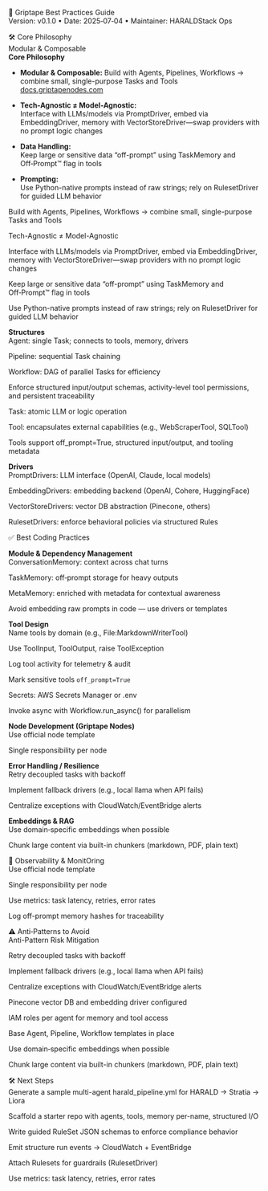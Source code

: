 📘 Griptape Best Practices Guide  
Version: v0.1.0 • Date: 2025‑07‑04 • Maintainer: HARALDStack Ops

🛠️ Core Philosophy  
Modular & Composable  
**Core Philosophy**

- **Modular & Composable:** Build with Agents, Pipelines, Workflows → combine
  small, single-purpose Tasks and Tools  
   [docs.griptapenodes.com](https://docs.griptapenodes.com)

- **Tech-Agnostic ≠ Model-Agnostic:**  
   Interface with LLMs/models via PromptDriver, embed via EmbeddingDriver,
  memory with VectorStoreDriver—swap providers with no prompt logic changes

- **Data Handling:**  
   Keep large or sensitive data “off-prompt” using TaskMemory and Off‑Prompt™
  flag in tools

- **Prompting:**  
   Use Python-native prompts instead of raw strings; rely on RulesetDriver for
  guided LLM behavior

Build with Agents, Pipelines, Workflows → combine small, single-purpose Tasks
and Tools

Tech-Agnostic ≠ Model-Agnostic

Interface with LLMs/models via PromptDriver, embed via EmbeddingDriver, memory
with VectorStoreDriver—swap providers with no prompt logic changes

Keep large or sensitive data “off-prompt” using TaskMemory and Off‑Prompt™ flag
in tools

Use Python-native prompts instead of raw strings; rely on RulesetDriver for
guided LLM behavior

**Structures**  
Agent: single Task; connects to tools, memory, drivers

Pipeline: sequential Task chaining

Workflow: DAG of parallel Tasks for efficiency

Enforce structured input/output schemas, activity-level tool permissions, and
persistent traceability

Task: atomic LLM or logic operation

Tool: encapsulates external capabilities (e.g., WebScraperTool, SQLTool)

Tools support off_prompt=True, structured input/output, and tooling metadata

**Drivers**  
PromptDrivers: LLM interface (OpenAI, Claude, local models)

EmbeddingDrivers: embedding backend (OpenAI, Cohere, HuggingFace)

VectorStoreDrivers: vector DB abstraction (Pinecone, others)

RulesetDrivers: enforce behavioral policies via structured Rules

✅ Best Coding Practices

**Module & Dependency Management**  
ConversationMemory: context across chat turns

TaskMemory: off‑prompt storage for heavy outputs

MetaMemory: enriched with metadata for contextual awareness

Avoid embedding raw prompts in code — use drivers or templates

**Tool Design**  
Name tools by domain (e.g., File:MarkdownWriterTool)

Use ToolInput, ToolOutput, raise ToolException

Log tool activity for telemetry & audit

Mark sensitive tools `off_prompt=True`

Secrets: AWS Secrets Manager or .env

Invoke async with Workflow.run_async() for parallelism

**Node Development (Griptape Nodes)**  
Use official node template

Single responsibility per node

**Error Handling / Resilience**  
Retry decoupled tasks with backoff

Implement fallback drivers (e.g., local llama when API fails)

Centralize exceptions with CloudWatch/EventBridge alerts

**Embeddings & RAG**  
Use domain‑specific embeddings when possible

Chunk large content via built-in chunkers (markdown, PDF, plain text)

🧪 Observability & MonitOring  
Use official node template

Single responsibility per node

Use metrics: task latency, retries, error rates

Log off-prompt memory hashes for traceability

⚠️ Anti‑Patterns to Avoid  
Anti-Pattern Risk Mitigation

Retry decoupled tasks with backoff

Implement fallback drivers (e.g., local llama when API fails)

Centralize exceptions with CloudWatch/EventBridge alerts

Pinecone vector DB and embedding driver configured

IAM roles per agent for memory and tool access

Base Agent, Pipeline, Workflow templates in place

Use domain‑specific embeddings when possible

Chunk large content via built-in chunkers (markdown, PDF, plain text)

🛠️ Next Steps  
Generate a sample multi-agent harald_pipeline.yml for HARALD → Stratia → Liora

Scaffold a starter repo with agents, tools, memory per-name, structured I/O

Write guided RuleSet JSON schemas to enforce compliance behavior

Emit structure run events → CloudWatch + EventBridge

Attach Rulesets for guardrails (RulesetDriver)

Use metrics: task latency, retries, error rates
